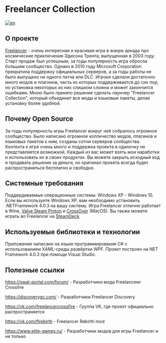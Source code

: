 # Freelancer Collection
[![en](https://img.shields.io/badge/lang-en-red.svg)](https://github.com/TrainzCity/FreelancerCollection/blob/main/README.en.md)

## О проекте
[Freelancer](https://en.wikipedia.org/wiki/Freelancer_(video_game)) - очень интересная и красивая игра в жанре аркада про космические приключения Эдисона Трента, выпущенная в 2003 году. Старт продаж был успешным, за годы популярность игра обросла большим сообщество. Однако в 2010 году Microsoft Corporation прекратила поддержку официальных серверов, а за годы работы не было выпущено ни одного патча или DLC. 
Игроки сделали достаточно много модов и плагинов, часть из которых поддерживается до сих пор, но установка некоторых из них слишком сложна и может закончится ошибками. Мною было принято решение сделать лаунчер "Freelancer Collection", который объединит все моды и языковые пакеты, делая установку более удобной.

## Почему Open Source
За годы популярность игры Freelancer вокруг неё собралось огромное сообщество. Было написано огромное колличество модов, плагинов и языковых пакетов к ним, созданы сотни серверов сообщества. Контента к игре очень много и поддержка проекта в одиночку не представляется возможной. Каждый из вас может взять мои наработки и использовать их в своих продуктах. Вы можете закрыть исходный код и продавать решения за деньги, но оригинал проекта всегда будет распространяться бесплатно и свободно.

## Системные требования
Поддердиваемые операционные системы: Windows XP - Windows 10. Если вы используете Windows XP, вам необходимо установить .NETFramework 4.0.3 на вашу систему. Игра Freelancer отлично работает в Wine, [Valve Steam Proton](https://github.com/ValveSoftware/Proton) и [CrossOver](https://www.codeweavers.com/crossover/) (MacOS). Вы также можете играть во Freelancer на [SteamDeck](https://www.steamdeck.com/en/).

## Используемые библиотеки и технологии
Приложение написано на языке программирования С# с использованием XAML-среды развёртки WPF. Проект построен на NET Framework 4.0.3 при помощи Visual Studio.

## Полезные ссылки
https://swat-portal.com/forum/ - Разработчики мода Freelancewr Crossfire

https://discoverygc.com/ - Разработчики Freelancer Discovery

https://vk.com/freelancercrossfire - Группа VK, где проект официально распространяется

https://vk.com/flrebirth - Freelancer Rebirth mod

https://www.elite-games.ru/ - Разработчики модов для игры Freelancer и не только
